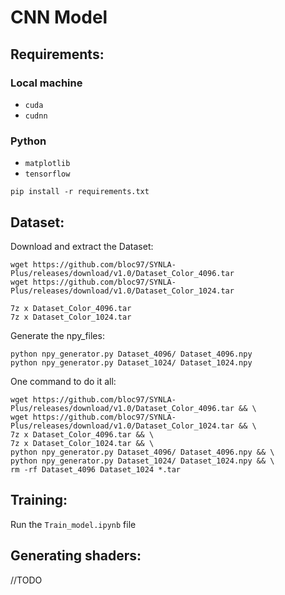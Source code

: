 # CNN Model

## Requirements:

### Local machine
- `cuda`
- `cudnn`

### Python
- `matplotlib`
- `tensorflow`

```
pip install -r requirements.txt
```

## Dataset:
Download and extract the Dataset:
```
wget https://github.com/bloc97/SYNLA-Plus/releases/download/v1.0/Dataset_Color_4096.tar
wget https://github.com/bloc97/SYNLA-Plus/releases/download/v1.0/Dataset_Color_1024.tar
```
```
7z x Dataset_Color_4096.tar
7z x Dataset_Color_1024.tar
```

Generate the npy_files:
```
python npy_generator.py Dataset_4096/ Dataset_4096.npy
python npy_generator.py Dataset_1024/ Dataset_1024.npy
```

One command to do it all:
```
wget https://github.com/bloc97/SYNLA-Plus/releases/download/v1.0/Dataset_Color_4096.tar && \
wget https://github.com/bloc97/SYNLA-Plus/releases/download/v1.0/Dataset_Color_1024.tar && \
7z x Dataset_Color_4096.tar && \
7z x Dataset_Color_1024.tar && \
python npy_generator.py Dataset_4096/ Dataset_4096.npy && \
python npy_generator.py Dataset_1024/ Dataset_1024.npy && \
rm -rf Dataset_4096 Dataset_1024 *.tar
```

## Training:
Run the `Train_model.ipynb` file

## Generating shaders:
//TODO
